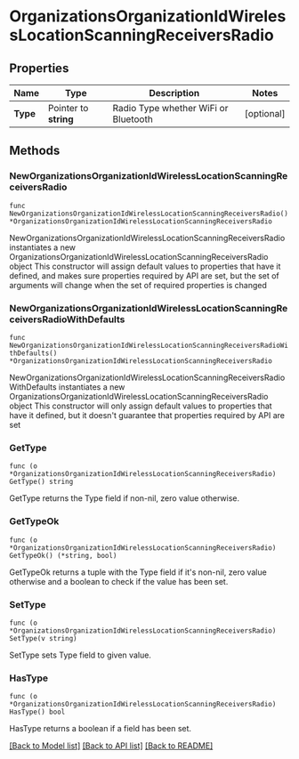 # OrganizationsOrganizationIdWirelessLocationScanningReceiversRadio

## Properties

Name | Type | Description | Notes
------------ | ------------- | ------------- | -------------
**Type** | Pointer to **string** | Radio Type whether WiFi or Bluetooth | [optional] 

## Methods

### NewOrganizationsOrganizationIdWirelessLocationScanningReceiversRadio

`func NewOrganizationsOrganizationIdWirelessLocationScanningReceiversRadio() *OrganizationsOrganizationIdWirelessLocationScanningReceiversRadio`

NewOrganizationsOrganizationIdWirelessLocationScanningReceiversRadio instantiates a new OrganizationsOrganizationIdWirelessLocationScanningReceiversRadio object
This constructor will assign default values to properties that have it defined,
and makes sure properties required by API are set, but the set of arguments
will change when the set of required properties is changed

### NewOrganizationsOrganizationIdWirelessLocationScanningReceiversRadioWithDefaults

`func NewOrganizationsOrganizationIdWirelessLocationScanningReceiversRadioWithDefaults() *OrganizationsOrganizationIdWirelessLocationScanningReceiversRadio`

NewOrganizationsOrganizationIdWirelessLocationScanningReceiversRadioWithDefaults instantiates a new OrganizationsOrganizationIdWirelessLocationScanningReceiversRadio object
This constructor will only assign default values to properties that have it defined,
but it doesn't guarantee that properties required by API are set

### GetType

`func (o *OrganizationsOrganizationIdWirelessLocationScanningReceiversRadio) GetType() string`

GetType returns the Type field if non-nil, zero value otherwise.

### GetTypeOk

`func (o *OrganizationsOrganizationIdWirelessLocationScanningReceiversRadio) GetTypeOk() (*string, bool)`

GetTypeOk returns a tuple with the Type field if it's non-nil, zero value otherwise
and a boolean to check if the value has been set.

### SetType

`func (o *OrganizationsOrganizationIdWirelessLocationScanningReceiversRadio) SetType(v string)`

SetType sets Type field to given value.

### HasType

`func (o *OrganizationsOrganizationIdWirelessLocationScanningReceiversRadio) HasType() bool`

HasType returns a boolean if a field has been set.


[[Back to Model list]](../README.md#documentation-for-models) [[Back to API list]](../README.md#documentation-for-api-endpoints) [[Back to README]](../README.md)


